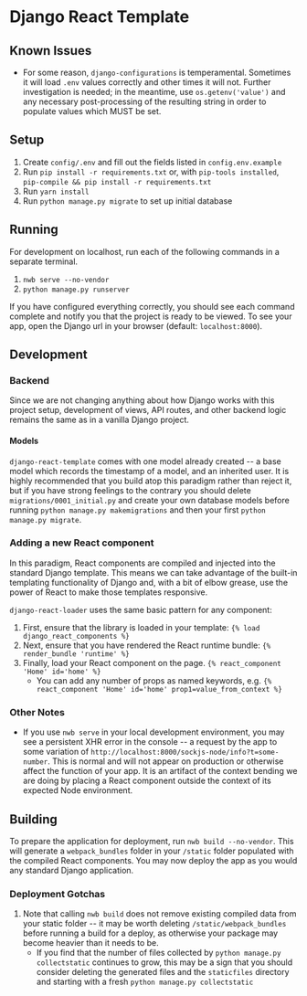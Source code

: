 # Django React Template

## Known Issues

- For some reason, `django-configurations` is temperamental. Sometimes it will load `.env` values correctly and other times it will not. Further investigation is needed; in the meantime, use `os.getenv('value')` and any necessary post-processing of the resulting string in order to populate values which MUST be set.

## Setup

1. Create `config/.env` and fill out the fields listed in `config.env.example`
2. Run `pip install -r requirements.txt` or, with `pip-tools installed`, `pip-compile && pip install -r requirements.txt`
3. Run `yarn install`
4. Run `python manage.py migrate` to set up initial database

## Running

For development on localhost, run each of the following commands in a separate terminal.
    
1. `nwb serve --no-vendor`
2. `python manage.py runserver`

If you have configured everything correctly, you should see each command complete and notify you
that the project is ready to be viewed. To see your app, open the Django url in your browser (default: `localhost:8000`).


## Development

### Backend

Since we are not changing anything about how Django works with this project setup, development of views, API routes, and
other backend logic remains the same as in a vanilla Django project.

#### Models

`django-react-template` comes with one model already created -- a base model which records the timestamp of a model, and
an inherited user. It is highly recommended that you build atop this paradigm rather than reject it, but if you have
strong feelings to the contrary you should delete `migrations/0001_initial.py` and create your own database models
before running `python manage.py makemigrations` and then your first `python manage.py migrate`.

### Adding a new React component

In this paradigm, React components are compiled and injected into the standard Django template. This means we can take 
advantage of the built-in templating functionality of Django and, with a bit of elbow grease, use the power of React to
make those templates responsive.

`django-react-loader` uses the same basic pattern for any component:

1. First, ensure that the library is loaded in your template: `{% load django_react_components %}`
2. Next, ensure that you have rendered the React runtime bundle: `{% render_bundle 'runtime' %}`
3. Finally, load your React component on the page. `{% react_component 'Home' id='home' %}`
    - You can add any number of props as named keywords, e.g. `{% react_component 'Home' id='home' prop1=value_from_context %}`
    

### Other Notes

- If you use `nwb serve` in your local development environment, you may see a persistent XHR error in the console -- a 
request by the app to some variation of `http://localhost:8000/sockjs-node/info?t=some-number`. This is normal and will 
  not appear on production or otherwise affect the function of your app. It is an artifact of the context bending we are
  doing by placing a React component outside the context of its expected Node environment.

## Building

To prepare the application for deployment, run `nwb build --no-vendor`. This will generate a `webpack_bundles` folder
in your `/static` folder populated with the compiled React components. You may now deploy the app as you would any standard
Django application. 

### Deployment Gotchas

1. Note that calling `nwb build` does not remove existing compiled data from your static folder -- it may be worth deleting
`/static/webpack_bundles` before running a build for a deploy, as otherwise your package may become heavier than it
needs to be.
   - If you find that the number of files collected by `python manage.py collectstatic` continues to grow, this may be
    a sign that you should consider deleting the generated files and the `staticfiles` directory and starting with a
     fresh `python manage.py collectstatic`
